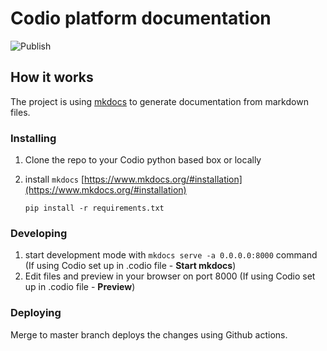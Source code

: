 # Codio platform documentation

![Publish](https://github.com/codio/codio-docs/workflows/Publish%20docs%20via%20GitHub%20Pages/badge.svg)

## How it works

The project is using [mkdocs]() to generate documentation from markdown files.

### Installing

1. Clone the repo to your Codio python based box or locally
1. install `mkdocs` [https://www.mkdocs.org/#installation](https://www.mkdocs.org/#installation)

    ```
    pip install -r requirements.txt
    ```

### Developing

1. start development mode with `mkdocs serve -a 0.0.0.0:8000` command (If using Codio set up in .codio file - **Start mkdocs**)
1. Edit files and preview in your browser on port 8000 (If using Codio set up in .codio file - **Preview**)

### Deploying

Merge to master branch deploys the changes using Github actions.